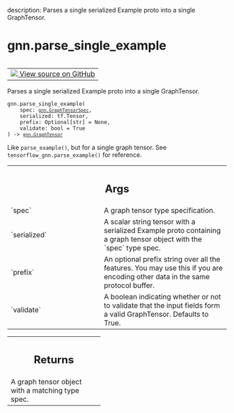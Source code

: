 description: Parses a single serialized Example proto into a single GraphTensor.

<div itemscope itemtype="http://developers.google.com/ReferenceObject">
<meta itemprop="name" content="gnn.parse_single_example" />
<meta itemprop="path" content="Stable" />
</div>

# gnn.parse_single_example

<!-- Insert buttons and diff -->

<table class="tfo-notebook-buttons tfo-api nocontent" align="left">
<td>
  <a target="_blank" href="https://github.com/tensorflow/gnn/tree/master/tensorflow_gnn/graph/graph_tensor_io.py#L85-L111">
    <img src="https://www.tensorflow.org/images/GitHub-Mark-32px.png" />
    View source on GitHub
  </a>
</td>
</table>



Parses a single serialized Example proto into a single GraphTensor.

<pre class="devsite-click-to-copy prettyprint lang-py tfo-signature-link">
<code>gnn.parse_single_example(
    spec: <a href="../gnn/GraphTensorSpec.md"><code>gnn.GraphTensorSpec</code></a>,
    serialized: tf.Tensor,
    prefix: Optional[str] = None,
    validate: bool = True
) -> <a href="../gnn/GraphTensor.md"><code>gnn.GraphTensor</code></a>
</code></pre>



<!-- Placeholder for "Used in" -->

Like `parse_example()`, but for a single graph tensor. See
`tensorflow_gnn.parse_example()` for reference.

<!-- Tabular view -->
 <table class="responsive fixed orange">
<colgroup><col width="214px"><col></colgroup>
<tr><th colspan="2"><h2 class="add-link">Args</h2></th></tr>

<tr>
<td>
`spec`
</td>
<td>
A graph tensor type specification.
</td>
</tr><tr>
<td>
`serialized`
</td>
<td>
A scalar string tensor with a serialized Example proto
containing a graph tensor object with the `spec` type spec.
</td>
</tr><tr>
<td>
`prefix`
</td>
<td>
An optional prefix string over all the features. You may use
this if you are encoding other data in the same protocol buffer.
</td>
</tr><tr>
<td>
`validate`
</td>
<td>
A boolean indicating whether or not to validate that the input
fields form a valid GraphTensor. Defaults to True.
</td>
</tr>
</table>



<!-- Tabular view -->
 <table class="responsive fixed orange">
<colgroup><col width="214px"><col></colgroup>
<tr><th colspan="2"><h2 class="add-link">Returns</h2></th></tr>
<tr class="alt">
<td colspan="2">
A graph tensor object with a matching type spec.
</td>
</tr>

</table>

